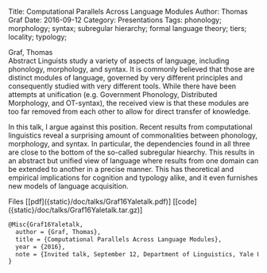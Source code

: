 Title: Computational Parallels Across Language Modules
Author: Thomas Graf
Date: 2016-09-12
Category: Presentations
Tags: phonology; morphology; syntax; subregular hierarchy; formal language theory; tiers; locality; typology;

<div markdown class="authors">
Graf, Thomas
</div>

<div markdown class="abstract">
<span id="abstract-title">Abstract</span>
Linguists study a variety of aspects of language, including phonology, morphology, and syntax.
It is commonly believed that those are  distinct modules of language, governed by very different principles  and consequently studied with very different tools.
While there have been attempts at unification (e.g. Government Phonology, Distributed  Morphology, and OT-syntax), the received view is that these modules are too far removed from each other to allow for direct transfer of knowledge.

In this talk, I argue against this position.
Recent results from computational linguistics reveal a surprising amount of commonalities between phonology, morphology, and syntax.
In particular, the dependencies found in all three are close to the bottom of the so-called subregular hiearchy.
This results in an abstract but unified view of language where results from one domain can be extended to another in a precise manner.
This has theoretical and empirical implications for cognition and typology alike, and it even furnishes new models of language acquisition.
</div>

<div markdown class="files">
<span id="files-title">Files</span>
[[pdf]({static}/doc/talks/Graf16Yaletalk.pdf)]
[[code]({static}/doc/talks/Graf16Yaletalk.tar.gz)]
</div>

~~~latex
@Misc{Graf16Yaletalk,
  author = {Graf, Thomas},
  title = {Computational Parallels Across Language Modules},
  year = {2016},
  note = {Invited talk, September 12, Department of Linguistics, Yale University, New Haven, CT}
}
~~~
